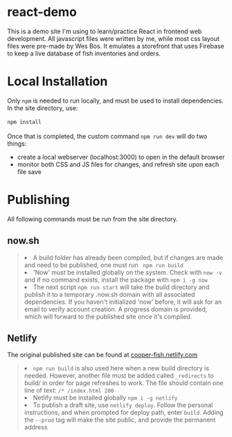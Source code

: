 # react-demo

This is a demo site I'm using to learn/practice React in frontend web development. All javascript files were written by me, while most css layout files were pre-made by Wes Bos. It emulates a storefront that uses Firebase to keep a live database of fish inventories and orders.

# Local Installation

Only `npm` is needed to run locally, and must be used to install dependencies. In the site directory, use: <br> <br>
`npm install` <br> <br>
Once that is completed, the custom command `npm run dev` will do two things: <br>
- create a local webserver (localhost:3000) to open in the default browser
- monitor both CSS and JS files for changes, and refresh site upon each file save

# Publishing

<p>All following commands must be run from the site directory.</p>
<h2>now.sh</h2>
  <blockquote>
    <li>
      A build folder has already been compiled, but if changes are made and need to be published, one must run <code> npm run build</code>
    </li>
    <li>
      'Now' must be installed globally on the system. Check with <code>now -v</code> and if no command exists, install the package with <code>npm i -g now</code>
    </li>
    <li>
      The next script <code>npm run start</code> will take the build directory and publish it to a temporary .now.sh domain with all associated dependencies. If you haven't initialized 'now' before, it will ask for an email to verify account creation. A progress domain is provided, which will forward to the published site once it's compiled.
    </li>
  </blockquote>

<h2>Netlify</h2>
<p>The original published site can be found at <a href="https://cooper-fish.netlify.com/" title="cooper-fish-website">cooper-fish.netlify.com</a></p>
  <blockquote>
    <li>
      <code>npm run build</code> is also used here when a new build directory is needed. However, another file must be added called <code>_redirects</code> to build/ in order for page refreshes to work. The file should contain one line of text: <code>/* /index.html 200</code>
    </li>
    <li>
      Netlify must be installed globally <code>npm i -g netlify</code>
    </li>
    <li>
      To publish a draft site, use <code>netlify deploy</code>. Follow the personal instructions, and when prompted for deploy path, enter <code>build</code>. Adding the <code>--prod</code> tag will make the site public, and provide the permanent address
    </li>
  </blockquote>